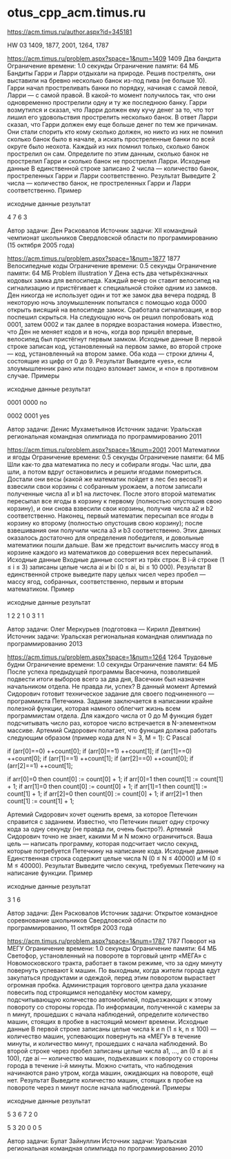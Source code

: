 # otus_cpp_acm.timus.ru
https://acm.timus.ru/author.aspx?id=345181

HW 03
1409, 1877, 2001, 1264, 1787

https://acm.timus.ru/problem.aspx?space=1&num=1409
1409 Два бандита
Ограничение времени: 1.0 секунды
Ограничение памяти: 64 МБ
Бандиты Гарри и Ларри отдыхали на природе. Решив пострелять, они выставили на бревно 
несколько банок из-под пива (не больше 10). Гарри начал простреливать банки по порядку, 
начиная с самой левой, Ларри — с самой правой. В какой-то момент получилось так, что они 
одновременно прострелили одну и ту же последнюю банку.
Гарри возмутился и сказал, что Ларри должен ему кучу денег за то, что тот лишил его удовольствия 
прострелить несколько банок. В ответ Ларри сказал, что Гарри должен ему еще больше денег 
по тем же причинам. Они стали спорить кто кому сколько должен, но никто из них не помнил 
сколько банок было в начале, а искать простреленные банки по всей округе было неохота. 
Каждый из них помнил только, сколько банок прострелил он сам.
Определите по этим данным, сколько банок не прострелил Гарри и сколько банок не прострелил Ларри.
Исходные данные
В единственной строке записано 2 числа — количество банок, простреленных Гарри и Ларри соответственно.
Результат
Выведите 2 числа — количество банок, не простреленных Гарри и Ларри соответственно.
Пример

исходные данные		результат


4 7             	6 3

Автор задачи: Ден Расковалов
Источник задачи: XII командный чемпионат школьников Свердловской области по программированию (15 октября 2005 года)

https://acm.timus.ru/problem.aspx?space=1&num=1877
1877 Велосипедные коды
Ограничение времени: 0.5 секунды
Ограничение памяти: 64 МБ
Problem illustration
У Дена есть два четырёхзначных кодовых замка для велосипеда. 
Каждый вечер он ставит велосипед на сигнализацию и пристёгивает 
к специальной стойке одним из замков. Ден никогда не использует 
один и тот же замок два вечера подряд. В некоторую ночь злоумышленник 
попытался с помощью кода 0000 открыть висящий на велосипеде замок. 
Сработала сигнализация, и вор поспешил скрыться. На следующую ночь он решил 
попробовать код 0001, затем 0002 и так далее в порядке возрастания номера.
Известно, что Ден не меняет кодов и в ночь, когда вор пришёл впервые, велосипед 
был пристёгнут первым замком.
Исходные данные
В первой строке записан код, установленный на первом замке, во второй строке — код,
установленный на втором замке. Оба кода — строки длины 4, состоящие из цифр от 0 до 9.
Результат
Выведите «yes», если злоумышленник рано или поздно взломает замок, и «no» в противном случае.
Примеры

исходные данные		результат

0001
0000            	no

0002
0001            	yes


Автор задачи: Денис Мухаметьянов
Источник задачи: Уральская региональная командная олимпиада по программированию 2011

https://acm.timus.ru/problem.aspx?space=1&num=2001
2001 Математики и ягоды
Ограничение времени: 0.5 секунды
Ограничение памяти: 64 МБ
Шли как-то два математика по лесу и собирали ягоды. Час шли, два шли, а потом вдруг остановились 
и решили ягодами помериться. Достали они весы (какой же математик пойдет в лес без весов?) 
и взвесили свои корзины с собранным урожаем, а потом записали полученные числа a1 и b1 на листочек. 
После этого второй математик пересыпал все ягоды в корзину к первому (полностью опустошив свою корзину), 
и они снова взвесили свои корзины, получив числа a2 и b2 соответственно. Наконец, первый математик 
пересыпал все ягоды в корзину ко второму (полностью опустошив свою корзину); после взвешивания 
они получили числа a3 и b3 соответственно. Этих данных оказалось достаточно для определения 
победителя, и довольные математики пошли дальше. Вам же предстоит вычислить массу ягод в 
корзине каждого из математиков до совершения всех пересыпаний.
Исходные данные
Входные данные состоят из трёх строк. 
В i-й строке (1 ≤ i ≤ 3) записаны целые числа ai и bi (0 ≤ ai, bi ≤ 10 000).
Результат
В единственной строке выведите пару целых чисел через пробел — массу ягод, собранных, 
соответственно, первым и вторым математиком.
Пример

исходные данные		результат

1 2
2 1
0 3             	1 1

Автор задачи: Олег Меркурьев (подготовка — Кирилл Девяткин)
Источник задачи: Уральская региональная командная олимпиада по программированию 2013

https://acm.timus.ru/problem.aspx?space=1&num=1264
1264 Трудовые будни
Ограничение времени: 1.0 секунды
Ограничение памяти: 64 МБ
После успеха предыдущей программы Васечкина, позволившей подвести итоги выборов всего за два дня, Васечкин был назначен начальником отдела. Не правда ли, успех? В данный момент Артемий Сидорович готовит техническое задание для своего подчиненного — программиста Петечкина. Задание заключается в написании крайне полезной функции, которая намного облегчит жизнь всем программистам отдела. Для каждого числа от 0 до M функция будет подсчитывать число раз, которое число встречается в N-элементном массиве. Артемий Сидорович полагает, что функция должна работать следующим образом (пример кода для N = 3, M = 1):
C 	Pascal

if (arr[0]==0) ++count[0];
if (arr[0]==1) ++count[1];
if (arr[1]==0) ++count[0];
if (arr[1]==1) ++count[1];
if (arr[2]==0) ++count[0];
if (arr[2]==1) ++count[1];

	

if arr[0]=0 then count[0] := count[0] + 1;
if arr[0]=1 then count[1] := count[1] + 1;
if arr[1]=0 then count[0] := count[0] + 1;
if arr[1]=1 then count[1] := count[1] + 1;
if arr[2]=0 then count[0] := count[0] + 1;
if arr[2]=1 then count[1] := count[1] + 1;

Артемий Сидорович хочет оценить время, за которое Петечкин справится с заданием. Известно, что Петечкин пишет одну строчку кода за одну секунду (не правда ли, очень быстро?). Артемий Сидорович точно не знает, какими M и N можно ограничиться. Ваша цель — написать программу, которая подсчитает число секунд, которые потребуется Петечкину на написание кода.
Исходные данные
Единственная строка содержит целые числа N (0 ≤ N ≤ 40000) и M (0 ≤ M ≤ 40000).
Результат
Выведите число секунд, требуемых Петечкину на написание функции.
Пример

исходные данные		результат

3 1             	6


Автор задачи: Ден Расковалов
Источник задачи: Открытое командное соревнование школьников Свердловской области по программированию, 11 октября 2003 года


https://acm.timus.ru/problem.aspx?space=1&num=1787
1787 Поворот на МЕГУ
Ограничение времени: 1.0 секунды
Ограничение памяти: 64 МБ
Светофор, установленный на повороте в торговый центр «МЕГА» с Новомосковского тракта, работает в таком режиме, что за одну минуту повернуть успевают k машин. По выходным, когда жители города едут закупаться продуктами и одеждой, перед этим поворотом вырастает огромная пробка. Администрация торгового центра дала указание повесить под строящимся неподалёку мостом камеру, подсчитывающую количество автомобилей, подъезжающих к этому повороту со стороны города. По информации, полученной с камеры за n минут, прошедших с начала наблюдений, определите количество машин, стоящих в пробке в настоящий момент времени.
Исходные данные
В первой строке записаны целые числа k и n (1 ≤ k, n ≤ 100) — количество машин, успевающих повернуть на «МЕГУ» в течение минуты, и количество минут, прошедших с начала наблюдений. Во второй строке через пробел записаны целые числа a1, …, an (0 ≤ ai ≤ 100), где ai — количество машин, подъехавших к повороту со стороны города в течение i-й минуты. Можно считать, что наблюдения начинаются рано утром, когда машин, ожидающих на повороте, ещё нет.
Результат
Выведите количество машин, стоящих в пробке на повороте через n минут после начала наблюдений.
Примеры

исходные данные		результат

5 3
6 7 2           	0

5 3
20 0 0          	5


Автор задачи: Булат Зайнуллин
Источник задачи: Уральская региональная командная олимпиада по программированию 2010
